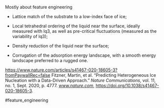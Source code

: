 Mostly about feature engineering

* Lattice match of the substrate to a low-index face of ice;

* Local tetrahedral ordering of the liquid near the surface, ideally measured with lq3, as well as pre-critical fluctuations (measured as the variability of lq3);

* Density reduction of the liquid near the surface;

* Corrugation of the adsorption energy landscape, with a smooth energy landscape preferred to a rugged one.

https://www.nature.com/articles/s41467-020-18605-3?fromPaywallRec=false
Fitzner, Martin, et al. “Predicting Heterogeneous Ice Nucleation with a Data-Driven Approach.” _Nature Communications_, vol. 11, no. 1, Sept. 2020, p. 4777. _www.nature.com_, https://doi.org/10.1038/s41467-020-18605-3.


#feature_engineering
